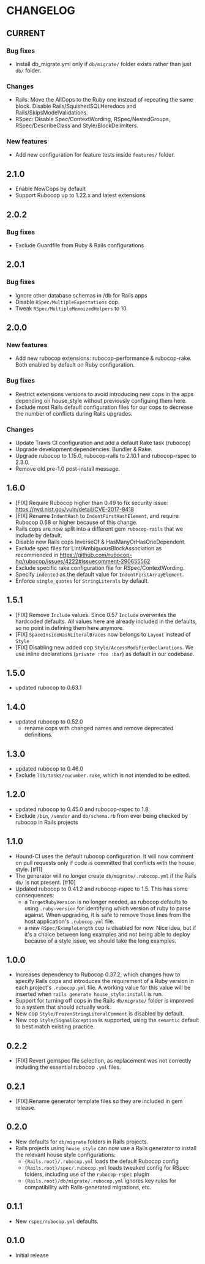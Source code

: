 # CHANGELOG

## CURRENT
### Bug fixes
- Install db_migrate.yml only if `db/migrate/` folder exists rather than just `db/` folder.
### Changes
- Rails: Move the AllCops to the Ruby one instead of repeating the same block. Disable Rails/SquishedSQLHeredocs and Rails/SkipsModelValidations.
- RSpec: Disable Spec/ContextWording, RSpec/NestedGroups, RSpec/DescribeClass and Style/BlockDelimiters.
### New features
- Add new configuration for feature tests inside `features/` folder.

## 2.1.0
- Enable NewCops by default
- Support Rubocop up to 1.22.x and latest extensions

## 2.0.2
### Bug fixes
- Exclude Guardfile from Ruby & Rails configurations

## 2.0.1
### Bug fixes
- Ignore other database schemas in /db for Rails apps
- Disable `RSpec/MultipleExpectations` cop.
- Tweak `RSpec/MultipleMemoizedHelpers` to 10.

## 2.0.0
### New features

- Add new rubocop extensions: rubocop-performance & rubocop-rake. Both enabled by default on Ruby configuration.

### Bug fixes

- Restrict extensions versions to avoid introducing new cops in the apps depending on house_style without previously configuing them here.
- Exclude most Rails default configuration files for our cops to decrease the number of conflicts during Rails upgrades.

### Changes

- Update Travis CI configuration and add a default Rake task (rubocop)
- Upgrade development dependencies: Bundler & Rake.
- Upgrade rubocop to 1.15.0, rubocop-rails to 2.10.1 and rubocop-rspec to 2.3.0.
- Remove old pre-1.0 post-install message.

## 1.6.0
- [FIX] Require Rubocop higher than 0.49 to fix security issue: https://nvd.nist.gov/vuln/detail/CVE-2017-8418
- [FIX] Rename `IndentHash` to `IndentFirstHashElement`, and require Rubocop 0.68 or higher because of this change.
- Rails cops are now split into a different gem `rubocop-rails` that we include by default.
- Disable new Rails cops InverseOf & HasManyOrHasOneDependent.
- Exclude spec files for Lint/AmbiguousBlockAssociation as recommended in https://github.com/rubocop-hq/rubocop/issues/4222#issuecomment-290655562
- Exclude specific rake configuration file for RSpec/ContextWording.
- Specify `indented` as the default value for `IndentFirstArrayElement`.
- Enforce `single_quotes` for `StringLiterals` by default.


## 1.5.1
- [FIX] Remove `Include` values. Since 0.57 `Include` overwrites the hardcoded defaults. All values here are already included in the defaults, so no point in defining them here anymore.
- [FIX] `SpaceInsideHashLiteralBraces` now belongs to `Layout` instead of `Style`
- [FIX] Disabling new added cop `Style/AccessModifierDeclarations`. We use inline declarations (`private :foo :bar`) as default in our codebase.

## 1.5.0
- updated rubocop to 0.63.1

## 1.4.0

- updated rubocop to 0.52.0
  - rename cops with changed names and remove deprecated definitions.

## 1.3.0

- updated rubocop to 0.46.0
- Exclude `lib/tasks/cucumber.rake`, which is not intended to be edited.

## 1.2.0

- updated rubocop to 0.45.0 and rubocop-rspec to 1.8.
- Exclude `/bin`, `/vendor` and `db/schema.rb` from ever being checked by rubocop in Rails projects

## 1.1.0

- Hound-CI uses the default rubocop configuration. It will now comment on pull requests only if code is committed that conflicts with the house style. [#11]
- The generator will no longer create `db/migrate/.rubocop.yml` if the Rails `db/` is not present. [#10]
- Updated rubocop to 0.41.2 and rubocop-rspec to 1.5. This has some consequences:
    - a `TargetRubyVersion` is no longer needed, as rubocop defaults to using `.ruby-version` for identifying which version of ruby to parse against. When upgrading, it is safe to remove those lines from the host application's `.rubocop.yml` file.
    - a new `RSpec/ExampleLength` cop is disabled for now. Nice idea, but if it's a choice between long examples and not being able to deploy because of a style issue, we should take the long examples.

## 1.0.0

- Increases dependency to Rubocop 0.37.2, which changes how to specify Rails cops and introduces the requirement of a Ruby version in each project's `.rubocop.yml` file. A working value for this value will be inserted when `rails generate house_style:install` is run.
- Support for turning off cops in the Rails `db/migrate/` folder is improved to a system that should actually work.
- New cop `Style/FrozenStringLiteralComment` is disabled by default.
- New cop `Style/SignalException` is supported, using the `semantic` default to best match existing practice.

## 0.2.2

- [FIX] Revert gemspec file selection, as replacement was not correctly including the essential rubocop `.yml` files.

## 0.2.1

- [FIX] Rename generator template files so they are included in gem release.

## 0.2.0

- New defaults for `db/migrate` folders in Rails projects.
- Rails projects using `house_style` can now use a Rails generator to install the relevant house style configurations:
    - `{Rails.root}/.rubocop.yml` loads the default Rubocop config
    - `{Rails.root}/spec/.rubocop.yml` loads tweaked config for RSpec folders, including use of the `rubocop-rspec` plugin
    - `{Rails.root}/db/migrate/.rubocop.yml` ignores key rules for compatibility with Rails-generated migrations, etc.

## 0.1.1

- New `rspec/rubocop.yml` defaults.

## 0.1.0

- Initial release
